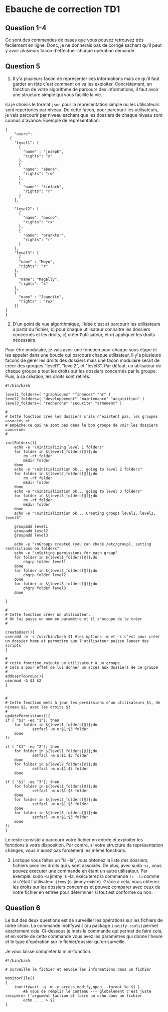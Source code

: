 # Ebauche de correction TD1 

## Question 1-4

Ce sont des commandes de bases que vous pouvez retrouvez très facilement en ligne.
Donc, je ne donnerais pas de corrigé sachant qu'il peut y avoir plusieurs facon d'effectuer chaque opération demandé.

## Question 5

1. Il y'a plusieurs facon de représenter ces informations mais ce qu'il faut garder en tête c'est comment on va les exploiter.
Concrètement, en fonction de votre algorithme de parcours des informations, il faut avoir une structure simple qui vous facilite la vie. 

Ici je choisis le format `json` pour la représentation simple où les utilisateurs sont repertoriés par niveau. 
De cette facon, pour parcourir les utilisateurs, je vais parcourir par niveau sachant que les dossiers de chaque niveau sont connus d'avance. Exemple de représentation:

```
{
	"users":
  {
    "level1": [
      {
        "name" : "joseph",
        "rights": "x"
      },
      {
        "name": "abena",
        "rights": "rw"
      },
      {
        "name": "kinfack",
        "rights": "r"
      }
    ],

    "level2": [
      {
        "name": "bosco",
        "rights": "rx"
      },
      {
        "name": "branktor",
        "rights": "r"
      }
    ],
    "level3": [
      {
      "name" : "Moyo",
      "rights": "r"
    },
    {
      "name": "Magally",
      "rights": "x"
    },
    {
      "name" : "Jeanette",
      "rights" : "rwx"
    }]
}
}
```

2. D'un point de vue algorithmique, l'idée c'est a) parcourir les utilisateurs à partir du fichier, b) pour chaque utilisateur
connaitre les dossiers concernés et les droits, c) créer l'utilisateur, et d) appliquer les droits nécessaire. 

Pour être modulaire, je vais avoir une fonction pour chaque sous étape et les appeler dans une boucle qui parcours chaque utilisateur. 
Il y'a plusieurs facons de gérer les droits des dossiers mais une facon modulaire serait de créer des groupes "level1", "level2", et "level3". 
Par défaut, un utilisateur de chaque groupe a tout les droits sur les dossiers concernés par le groupe.
Puis, à sa création, les droits sont retirés.
```
#!/bin/bash

level1_folders=( "graphiques" "finances" "hr" )
level2_folders=( "developpement" "maintenance" "acquisition" )
level3_folders=( "recherche" "securite" "armement" )

#
# Cette fonction crée les dossiers s'ils n'existent pas, les groupes associés et 
# empèche ce qui ne sont pas dans le bon groupe de voir les dossiers concernés
#

initFolders(){
	echo -e "\nInitializing level 1 folders"
	for folder in ${level1_folders[@]};do
		rm -rf folder
		mkdir folder 
	done
	echo -e "\nInitialization ok... going to level 2 folders"
	for folder in ${level2_folders[@]};do
		rm -rf folder
		mkdir folder 
	done
	echo -e "\nInitialization ok... going to level 3 folders"
	for folder in ${level3_folders[@]};do
		rm -rf folder
		mkdir folder 
	done
	echo -e "\nInitialization ok... Creating groups level1, level2, level3"
	
	groupadd level1
	groupadd level2
	groupadd level3

	echo -e "\nGroups created (you can check /etc/group), setting restrictions on folders"
	echo -e "\nSetting permissions for each group"
	for folder in ${level1_folders[@]};do
		chgrp folder level1
	done
	for folder in ${level2_folders[@]};do
		chgrp folder level2
	done
	for folder in ${level3_folders[@]};do
		chgrp folder level3
	done
	
}

#
# Cette fonction créer un utilisateur.
# On lui passe un nom en paramètre et il s'occupe de le créer
#

createUser(){
useradd -m -s /usr/bin/bash $1 #les options -m et -s c'est pour créer un dossier home et permettre que l'utilisateur puisse lancer des scripts
}

#
# cette fonction rajoute un utilisateur à un groupe
# Cela a pour effet de lui donner un accès aux dossiers de ce groupe 
#
addUserToGroup(){
usermod -G $1 $2
}


#
# Cette fonction mets à jour les permissions d'un utilisateurs $1, de niveau $2, avec les droits $3
#
updatePermissions(){
if [ "$1" -eq "1"]; then
	for folder in ${level1_folders[@]};do
			setfacl -m u:$1:$3 folder  
	done
fi 

if [ "$1" -eq "2"]; then 
	for folder in ${level1_folders[@]};do
			setfacl -m u:$1:$3 folder  
	done
	for folder in ${level2_folders[@]};do
			setfacl -m u:$1:$3 folder  
	done
	
if [ "$1" -eq "3"]; then 
	for folder in ${level1_folders[@]};do
			setfacl -m u:$1:$3 folder  
	done
	for folder in ${level2_folders[@]};do
			setfacl -m u:$1:$3 folder  
	done
	for folder in ${level3_folders[@]};do
			setfacl -m u:$1:$3 folder  
	done
fi 
}
```

Le reste consiste à parcourir votre fichier en entrée et exploiter les fonctions à votre disposition.
Par contre, si votre structure de représentation changes, vous n'aurez pas forcément les même fonctions.

3. Lorsque vous faîtes un "ls -la", vous obtenez la liste des dossiers, fichiers avec les droits qui y sont associés.
De plus, avec sudo -u <user> <commande>, vous pouvez executer une commande en étant un autre utilisateur.
Par exemple: sudo -u jimmy ls -la, exécuterez la commande `ls -la` comme si c'était l'utilisateur `jimmy` (si jimmy existe).
Grâce à cela, vous obtenez les droits sur les dossiers concernés et pouvez comparer avec ceux de votre fichier en entrée pour déterminer si tout est conforme ou non. 

## Question 6

Le but des deux questions est de surveiller les opérations sur les fichiers de notre choix.
La commande inotifywait (du package `inotify-tools`) permet exactement cela.
Ci-dessous je mets la commande qui permet de faire cela, et en sortie de cette commande vous avez les paramètres 
qui donne l'heure et le type d'opération sur le fichier/dossier qu'on surveille. 

Je vous laisse completer la mini-fonction.

```
#!/bin/bash 

# surveille le fichier et envoie les informations dans un fichier

monitorFile()
{
	inotifywait -q -m -e access,modify,open --format %e $1 |
		#à vous de remplir le contenu --- globalement c'est juste recupérer l'argument $action et faire un echo dans un fichier
		echo .... > $2 
}
 ```
